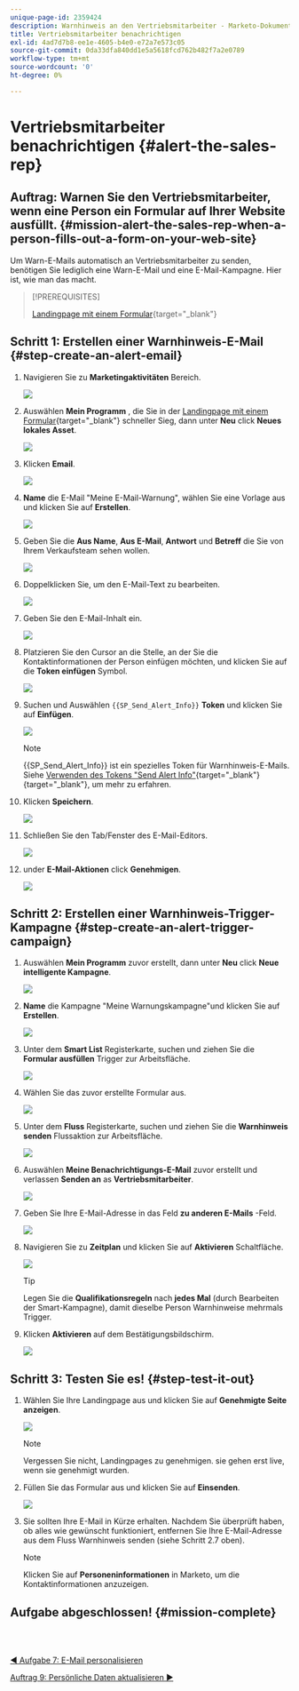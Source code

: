 ```yaml
---
unique-page-id: 2359424
description: Warnhinweis an den Vertriebsmitarbeiter - Marketo-Dokumente - Produktdokumentation
title: Vertriebsmitarbeiter benachrichtigen
exl-id: 4ad7d7b8-ee1e-4605-b4e0-e72a7e573c05
source-git-commit: 0da33dfa840dd1e5a5618fcd762b482f7a2e0789
workflow-type: tm+mt
source-wordcount: '0'
ht-degree: 0%

---
```


# Vertriebsmitarbeiter benachrichtigen {#alert-the-sales-rep}

## Auftrag: Warnen Sie den Vertriebsmitarbeiter, wenn eine Person ein Formular auf Ihrer Website ausfüllt. {#mission-alert-the-sales-rep-when-a-person-fills-out-a-form-on-your-web-site}

Um Warn-E-Mails automatisch an Vertriebsmitarbeiter zu senden, benötigen Sie lediglich eine Warn-E-Mail und eine E-Mail-Kampagne. Hier ist, wie man das macht.

>[!PREREQUISITES]
>
>[Landingpage mit einem Formular](/help/marketo/getting-started/quick-wins/landing-page-with-a-form.md){target=&quot;_blank&quot;}

## Schritt 1: Erstellen einer Warnhinweis-E-Mail {#step-create-an-alert-email}

1. Navigieren Sie zu **Marketingaktivitäten** Bereich.

   ![](assets/one-5.png)

1. Auswählen **Mein Programm** , die Sie in der [Landingpage mit einem Formular](/help/marketo/getting-started/quick-wins/landing-page-with-a-form.md){target=&quot;_blank&quot;} schneller Sieg, dann unter **Neu** click **Neues lokales Asset**.

   ![](assets/two-6.png)

1. Klicken **Email**.

   ![](assets/three-5.png)

1. **Name** die E-Mail &quot;Meine E-Mail-Warnung&quot;, wählen Sie eine Vorlage aus und klicken Sie auf **Erstellen**.

   ![](assets/four-4.png)

1. Geben Sie die **Aus Name**, **Aus E-Mail**, **Antwort** und **Betreff** die Sie von Ihrem Verkaufsteam sehen wollen.

   ![](assets/five-5.png)

1. Doppelklicken Sie, um den E-Mail-Text zu bearbeiten.

   ![](assets/six-5.png)

1. Geben Sie den E-Mail-Inhalt ein.

   ![](assets/seven-6.png)

1. Platzieren Sie den Cursor an die Stelle, an der Sie die Kontaktinformationen der Person einfügen möchten, und klicken Sie auf die **Token einfügen** Symbol.

   ![](assets/eight-4.png)

1. Suchen und Auswählen `{{SP_Send_Alert_Info}}` **Token** und klicken Sie auf **Einfügen**.

   ![](assets/image2014-9-24-13-3a10-3a0.png)

   >[!NOTE]
   >
   >{{SP_Send_Alert_Info}} ist ein spezielles Token für Warnhinweis-E-Mails. Siehe [Verwenden des Tokens &quot;Send Alert Info&quot;](/help/marketo/product-docs/email-marketing/general/using-tokens/use-the-send-alert-info-token.md){target=&quot;_blank&quot;}{target=&quot;_blank&quot;}, um mehr zu erfahren.

1. Klicken **Speichern**.

   ![](assets/ten-5.png)

1. Schließen Sie den Tab/Fenster des E-Mail-Editors.

   ![](assets/eleven-5.png)

1. under **E-Mail-Aktionen** click **Genehmigen**.

   ![](assets/twelve-4.png)

## Schritt 2: Erstellen einer Warnhinweis-Trigger-Kampagne {#step-create-an-alert-trigger-campaign}

1. Auswählen **Mein Programm** zuvor erstellt, dann unter **Neu** click **Neue intelligente Kampagne**.

   ![](assets/image2014-9-24-13-3a14-3a17.png)

1. **Name** die Kampagne &quot;Meine Warnungskampagne&quot;und klicken Sie auf **Erstellen**.

   ![](assets/image2014-9-24-13-3a14-3a28.png)

1. Unter dem **Smart List** Registerkarte, suchen und ziehen Sie die **Formular ausfüllen** Trigger zur Arbeitsfläche.

   ![](assets/image2014-9-24-13-3a14-3a43.png)

1. Wählen Sie das zuvor erstellte Formular aus.

   ![](assets/image2014-9-24-13-3a14-3a58.png)

1. Unter dem **Fluss** Registerkarte, suchen und ziehen Sie die **Warnhinweis senden** Flussaktion zur Arbeitsfläche.

   ![](assets/image2014-9-24-13-3a15-3a10.png)

1. Auswählen **Meine Benachrichtigungs-E-Mail** zuvor erstellt und verlassen **Senden an** as **Vertriebsmitarbeiter**.

   ![](assets/eighteen-1.png)

1. Geben Sie Ihre E-Mail-Adresse in das Feld **zu anderen E-Mails** -Feld.

   ![](assets/nineteen-2.png)

1. Navigieren Sie zu **Zeitplan** und klicken Sie auf **Aktivieren** Schaltfläche.

   ![](assets/twenty-2.png)

   >[!TIP]
   >
   >Legen Sie die **Qualifikationsregeln** nach **jedes Mal** (durch Bearbeiten der Smart-Kampagne), damit dieselbe Person Warnhinweise mehrmals Trigger.

1. Klicken **Aktivieren** auf dem Bestätigungsbildschirm.

   ![](assets/twenty-one-1.png)

## Schritt 3: Testen Sie es! {#step-test-it-out}

1. Wählen Sie Ihre Landingpage aus und klicken Sie auf **Genehmigte Seite anzeigen**.

   ![](assets/image2014-9-24-13-3a17-3a8.png)

   >[!NOTE]
   >
   >Vergessen Sie nicht, Landingpages zu genehmigen. sie gehen erst live, wenn sie genehmigt wurden.

1. Füllen Sie das Formular aus und klicken Sie auf **Einsenden**.

   ![](assets/image2014-9-24-13-3a17-3a41.png)

1. Sie sollten Ihre E-Mail in Kürze erhalten. Nachdem Sie überprüft haben, ob alles wie gewünscht funktioniert, entfernen Sie Ihre E-Mail-Adresse aus dem Fluss Warnhinweis senden (siehe Schritt 2.7 oben).

   >[!NOTE]
   >
   >Klicken Sie auf **Personeninformationen** in Marketo, um die Kontaktinformationen anzuzeigen.

## Aufgabe abgeschlossen! {#mission-complete}

<br> 

[◄ Aufgabe 7: E-Mail personalisieren](/help/marketo/getting-started/quick-wins/personalize-an-email.md)

[Auftrag 9: Persönliche Daten aktualisieren ►](/help/marketo/getting-started/quick-wins/update-person-data.md)
